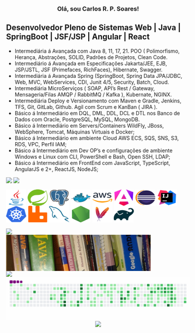   ### <div  align="center"> Olá, sou Carlos R. P. Soares! </div>


## Desenvolvedor Pleno de Sistemas Web | Java | SpringBoot | JSF/JSP | Angular | React
- Intermediária á Avançada com Java 8, 11, 17, 21. POO ( Polimorfismo, Herança, Abstrações, SOLID, Padrões de Projetos, Clean Code.
- Intermediário á Avançada em Especificações Jakarta/JEE, EJB, JSP/JSTL, JSF (Primefaces, RichFaces), Hibernate, Swagger.
- Intermediária á Avançada Spring (SpringBoot, Spring Data JPA/JDBC, Web, MVC, WebServices, CDI, Junit 4/5, Security, Batch, Cloud.
- Intermediária MicroServiços ( SOAP, API’s Rest / Gateway, Mensageria/Filas AMQP / RabbitMQ / Kafka ), Kubernate, NGINX.
- Intermediária Deploy e Versionamento com Maven e Gradle, Jenkins, TFS, Git, GitLab, Github. Agil com Scrum e KanBan ( JIRA ).
- Básico á Intermediário em DQL, DML, DDL, DCL e DTL nos Banco de Dados com Oracle, PostgreSQL, MySQL, MongoDB.
- Básico á Intermediário em Servers/Containers WildFly, JBoss, WebSphere, Tomcat, Máquinas Virtuais e Docker;
- Básico á Intermediário em ambiente Cloud AWS ECS, SQS, SNS, S3, RDS, VPC, Perfil IAM;
- Básico á Intermediário em Dev OP’s e configurações de ambiente Windows e Linux com CLI, PowerShell e Bash, Open SSH, LDAP;
- Básico á Intermediário em FrontEnd com JavaScript, TypeScript, AngularJS e 2+, ReactJS, NodeJS;


<a href="https://www.linkedin.com/in/carecarestinga" target="_blank"><img src="https://img.shields.io/badge/-LinkedIn-%230077B5?style=for-the-badge&logo=linkedin&logoColor=white" target="_blank"></a> 
<a href = "mailto:carecarestinga@gmail.com"><img src="https://img.shields.io/badge/-Gmail-%23333?style=for-the-badge&logo=gmail&logoColor=white" target="_blank"></a>
<div style="display: inline_block">
  <img align="center" alt="carecarestinga-java" height="45" width="55" src="https://raw.githubusercontent.com/devicons/devicon/master/icons/java/java-original.svg">
  <img align="center" alt="carecarestinga-spring" height="45" width="55" src="https://raw.githubusercontent.com/devicons/devicon/master/icons/spring/spring-original.svg">
  <img align="center" alt="carecarestinga-postgresql" height="45" width="55" src="https://raw.githubusercontent.com/devicons/devicon/master/icons/postgresql/postgresql-original.svg">
  <img align="center" alt="carecarestinga-docker" height="45" width="55" src="https://raw.githubusercontent.com/devicons/devicon/master/icons/docker/docker-original.svg">
  <img align="center" alt="carecarestinga-aws" height="45" width="55" src="https://raw.githubusercontent.com/devicons/devicon/master/icons/amazonwebservices/amazonwebservices-original-wordmark.svg">
  <img align="center" alt="carecarestinga-angular" height="45" width="55" src="https://raw.githubusercontent.com/devicons/devicon/master/icons/angular/angular-original.svg">
  <img align="center" alt="carecarestinga-eclipse" height="45" width="55" src="https://raw.githubusercontent.com/devicons/devicon/master/icons/eclipse/eclipse-original.svg">
  <img align="center" alt="carecarestinga-intellij" height="45" width="55" src="https://raw.githubusercontent.com/devicons/devicon/master/icons/intellij/intellij-original.svg">
  <img align="center" alt="carecarestinga-kubernetes" height="45" width="55" src="https://raw.githubusercontent.com/devicons/devicon/master/icons/kubernetes/kubernetes-original.svg">
  <img align="center" alt="carecarestinga-rabbitmq" height="45" width="55" src="https://raw.githubusercontent.com/devicons/devicon/master/icons/rabbitmq/rabbitmq-original.svg">
  <img align="center" alt="carecarestinga-mysql" height="45" width="55" src="https://raw.githubusercontent.com/devicons/devicon/master/icons/mysql/mysql-original.svg">
  <img align="center" alt="carecarestinga-nodejs" height="45" width="55" src="https://raw.githubusercontent.com/devicons/devicon/master/icons/nodejs/nodejs-original.svg">
  <img align="center" alt="carecarestinga-maven" height="45" width="55" src="https://raw.githubusercontent.com/devicons/devicon/master/icons/maven/maven-original.svg">
  <img align="center" alt="carecarestinga-gradle" height="45" width="55" src="https://raw.githubusercontent.com/devicons/devicon/master/icons/gradle/gradle-original.svg">
  
</div>
<br>
<img width="396px" align="left" src="https://github-readme-stats.vercel.app/api/top-langs/?username=carecarestinga&layout=donut"/>
<br>
<img width="396px" align="left" src="./ImagemLivros.jpg"/>
<br><br>
<br><br>
<img width="396px" align="left" src="./CincoMelhoresPráticasArquiteturaMicroservices.gif"/>
<br>
<div width="396px" align="center" >
  <img  src="https://raw.githubusercontent.com/Platane/snk/output/github-contribution-grid-snake.gif"/>
  <img  src="https://github.com/cliport/cliport/blob/master/media/sim_tasks.gif" />
</div>

